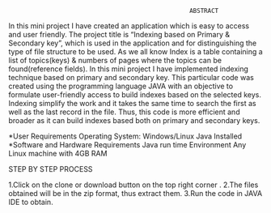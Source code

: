                                                       ABSTRACT 

In this mini project I have created an application which is easy to access and user friendly. The project title is “Indexing based on Primary & Secondary key”, which is used in the application and for distinguishing the type of file structure to be used. As we all know Index is a table containing a list of topics(keys) & numbers of pages where the topics can be found(reference fields). In this mini project I have implemented indexing technique based on primary and secondary key. This particular code was created using the programming language JAVA with an objective to formulate user-friendly access to build indexes based on the selected keys. Indexing simplify the work and it takes the same time to search the first as well as the last record in the file. Thus, this code is more efficient and broader as it can build indexes based both on primary and secondary keys.

*User Requirements
Operating System: Windows/Linux
Java Installed
*Software and Hardware Requirements
	 Java run time Environment
	Any Linux machine with 4GB RAM



STEP BY STEP PROCESS

1.Click on the clone or download button on the top right corner .
2.The files obtained will be in the zip format, thus extract them.
3.Run the code in JAVA IDE to obtain.
